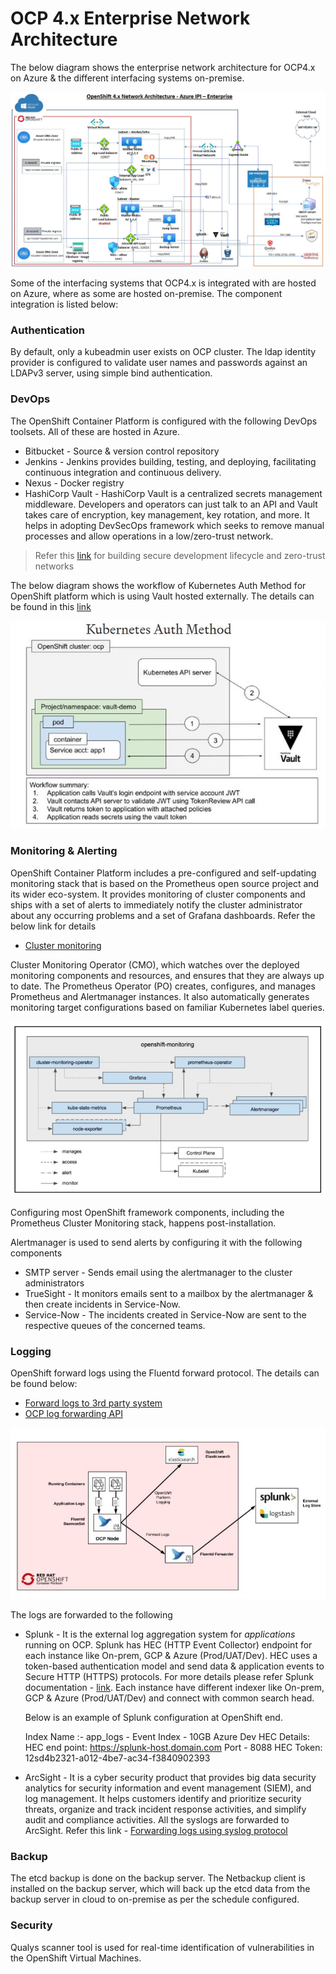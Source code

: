 # OCP 4.x Enterprise Network Architecture
The below diagram shows the enterprise network architecture for OCP4.x on Azure & the different interfacing systems on-premise.

![Alt text](/images/ocp4.x-ipi-network-architecture-azure-enterprise-updated.jpg)

Some of the interfacing systems that OCP4.x is integrated with are hosted on Azure, where as some are hosted on-premise. The component integration is listed below:

### Authentication
By default, only a kubeadmin user exists on OCP cluster. The ldap identity provider is configured to validate user names and passwords against an LDAPv3 server, using simple bind authentication.

### DevOps
The OpenShift Container Platform is configured with the following DevOps toolsets. All of these are hosted in Azure.
* Bitbucket - Source & version control repository
* Jenkins - Jenkins provides building, testing, and deploying, facilitating continuous integration and continuous delivery.
* Nexus - Docker registry
* HashiCorp Vault - HashiCorp Vault is a centralized secrets management middleware. Developers and operators can just talk to an API and Vault takes care of encryption, key management, key rotation, and more. It helps in adopting DevSecOps framework which seeks to remove manual processes and allow operations in a low/zero-trust network. 
> Refer this [link](https://www.hashicorp.com/resources/how-to-get-security-buy-in-from-developers/) for building secure development lifecycle and zero-trust networks

The below diagram shows the workflow of Kubernetes Auth Method for OpenShift platform which is using Vault hosted externally. The details can be found in this [link](https://medium.com/hashicorp-engineering/vault-kubernetes-auth-method-for-openshift-9b9155590a6d)

![Alt text](/images/k8s-auth-method.jpg)

### Monitoring & Alerting
OpenShift Container Platform includes a pre-configured and self-updating monitoring stack that is based on the Prometheus open source project and its wider eco-system. It provides monitoring of cluster components and ships with a set of alerts to immediately notify the cluster administrator about any occurring problems and a set of Grafana dashboards. Refer the below link for details
* [Cluster monitoring](https://docs.openshift.com/container-platform/4.4/monitoring/cluster_monitoring/about-cluster-monitoring.html)

Cluster Monitoring Operator (CMO), which watches over the deployed monitoring components and resources, and ensures that they are always up to date. The Prometheus Operator (PO) creates, configures, and manages Prometheus and Alertmanager instances. It also automatically generates monitoring target configurations based on familiar Kubernetes label queries.

![Alt text](/images/prometheus-cluster-monitoring.jpg)

Configuring most OpenShift framework components, including the Prometheus Cluster Monitoring stack, happens post-installation.

Alertmanager is used to send alerts by configuring it with the following components
* SMTP server - Sends email using the alertmanager to the cluster administrators
* TrueSight - It monitors emails sent to a mailbox by the alertmanager & then create incidents in Service-Now.
* Service-Now - The incidents created in Service-Now are sent to the respective queues of the concerned teams.

### Logging
OpenShift forward logs using the Fluentd forward protocol. The details can be found below:
* [Forward logs to 3rd party system](https://docs.openshift.com/container-platform/4.4/logging/config/cluster-logging-external.html)
* [OCP log forwarding API](https://www.openshift.com/blog/forwarding-logs-to-splunk-using-the-openshift-log-forwarding-api)

![Alt text](/images/fluentd-fwd-logs-splunk.jpg)

The logs are forwarded to the following 

* Splunk -  It is the external log aggregation system for *applications* running on OCP. Splunk has HEC (HTTP Event Collector) endpoint for each instance like On-prem, GCP & Azure (Prod/UAT/Dev). HEC uses a token-based authentication model and send data & application events to Secure HTTP (HTTPS) protocols. For more details please refer Splunk documentation - [link](https://docs.splunk.com/Documentation/Splunk/7.3.0/Data/UsetheHTTPEventCollector). Each instance have different indexer like On-prem, GCP & Azure (Prod/UAT/Dev) and connect with common search head.

    Below is an example of Splunk configuration at OpenShift end.

    Index Name :- 
    app_logs - Event Index - 10GB
    Azure Dev HEC Details:
    HEC end point: https://splunk-host.domain.com
    Port - 8088
    HEC Token: 12sd4b2321-a012-4be7-ac34-f3840902393

* ArcSight - It is a cyber security product that  provides big data security analytics for security information and event management (SIEM), and log management. It helps customers identify and prioritize security threats, organize and track incident response activities, and simplify audit and compliance activities. All the syslogs are forwarded to ArcSight. Refer this link - [Forwarding logs using syslog protocol](https://docs.openshift.com/container-platform/4.3/logging/config/cluster-logging-external.html#cluster-logging-collector-syslog_cluster-logging-external) 

### Backup
The etcd backup is done on the backup server. The Netbackup client is installed on the backup server, which will back up the etcd data from the backup server in cloud to on-premise as per the schedule configured.

### Security
Qualys scanner tool is used for real-time identification of vulnerabilities in the OpenShift Virtual Machines.

